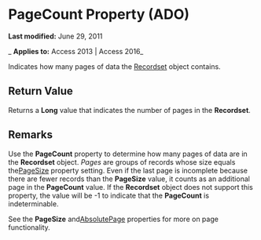 
# PageCount Property (ADO)

 **Last modified:** June 29, 2011

 _ **Applies to:** Access 2013 | Access 2016_



Indicates how many pages of data the [Recordset](0f963bf8-f066-dc8a-b754-f427de712df1.md) object contains.

## Return Value

Returns a  **Long** value that indicates the number of pages in the **Recordset**.


## Remarks

Use the  **PageCount** property to determine how many pages of data are in the **Recordset** object. _Pages_ are groups of records whose size equals the[PageSize](da56edd8-8947-aeff-2ef5-a8535c66575b.md) property setting. Even if the last page is incomplete because there are fewer records than the **PageSize** value, it counts as an additional page in the **PageCount** value. If the **Recordset** object does not support this property, the value will be -1 to indicate that the **PageCount** is indeterminable.

See the  **PageSize** and[AbsolutePage](b6e5daac-cc21-0aa6-9119-a973595762bb.md) properties for more on page functionality.

